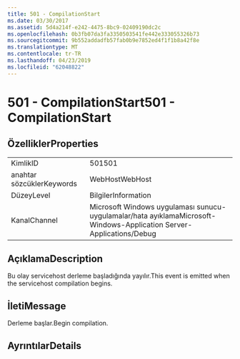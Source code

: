 ```yaml
---
title: 501 - CompilationStart
ms.date: 03/30/2017
ms.assetid: 5d4a214f-e242-4475-8bc9-02409190dc2c
ms.openlocfilehash: 0b3fb07da3fa3350503541fe442e333055326b73
ms.sourcegitcommit: 9b552addadfb57fab0b9e7852ed4f1f1b8a42f8e
ms.translationtype: MT
ms.contentlocale: tr-TR
ms.lasthandoff: 04/23/2019
ms.locfileid: "62048822"
---
```

# <a name="501---compilationstart"></a><span data-ttu-id="dd0b1-102">501 - CompilationStart</span><span class="sxs-lookup"><span data-stu-id="dd0b1-102">501 - CompilationStart</span></span>
## <a name="properties"></a><span data-ttu-id="dd0b1-103">Özellikler</span><span class="sxs-lookup"><span data-stu-id="dd0b1-103">Properties</span></span>  
  
|||  
|-|-|  
|<span data-ttu-id="dd0b1-104">Kimlik</span><span class="sxs-lookup"><span data-stu-id="dd0b1-104">ID</span></span>|<span data-ttu-id="dd0b1-105">501</span><span class="sxs-lookup"><span data-stu-id="dd0b1-105">501</span></span>|  
|<span data-ttu-id="dd0b1-106">anahtar sözcükler</span><span class="sxs-lookup"><span data-stu-id="dd0b1-106">Keywords</span></span>|<span data-ttu-id="dd0b1-107">WebHost</span><span class="sxs-lookup"><span data-stu-id="dd0b1-107">WebHost</span></span>|  
|<span data-ttu-id="dd0b1-108">Düzey</span><span class="sxs-lookup"><span data-stu-id="dd0b1-108">Level</span></span>|<span data-ttu-id="dd0b1-109">Bilgiler</span><span class="sxs-lookup"><span data-stu-id="dd0b1-109">Information</span></span>|  
|<span data-ttu-id="dd0b1-110">Kanal</span><span class="sxs-lookup"><span data-stu-id="dd0b1-110">Channel</span></span>|<span data-ttu-id="dd0b1-111">Microsoft Windows uygulaması sunucu-uygulamalar/hata ayıklama</span><span class="sxs-lookup"><span data-stu-id="dd0b1-111">Microsoft-Windows-Application Server-Applications/Debug</span></span>|  
  
## <a name="description"></a><span data-ttu-id="dd0b1-112">Açıklama</span><span class="sxs-lookup"><span data-stu-id="dd0b1-112">Description</span></span>  
 <span data-ttu-id="dd0b1-113">Bu olay servicehost derleme başladığında yayılır.</span><span class="sxs-lookup"><span data-stu-id="dd0b1-113">This event is emitted when the servicehost compilation begins.</span></span>  
  
## <a name="message"></a><span data-ttu-id="dd0b1-114">İleti</span><span class="sxs-lookup"><span data-stu-id="dd0b1-114">Message</span></span>  
 <span data-ttu-id="dd0b1-115">Derleme başlar.</span><span class="sxs-lookup"><span data-stu-id="dd0b1-115">Begin compilation.</span></span>  
  
## <a name="details"></a><span data-ttu-id="dd0b1-116">Ayrıntılar</span><span class="sxs-lookup"><span data-stu-id="dd0b1-116">Details</span></span>
